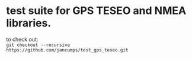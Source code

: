 # test suite for GPS TESEO and NMEA libraries.  

to check out:   
``git checkout --recursive https://github.com/jancumps/test_gps_teseo.git``